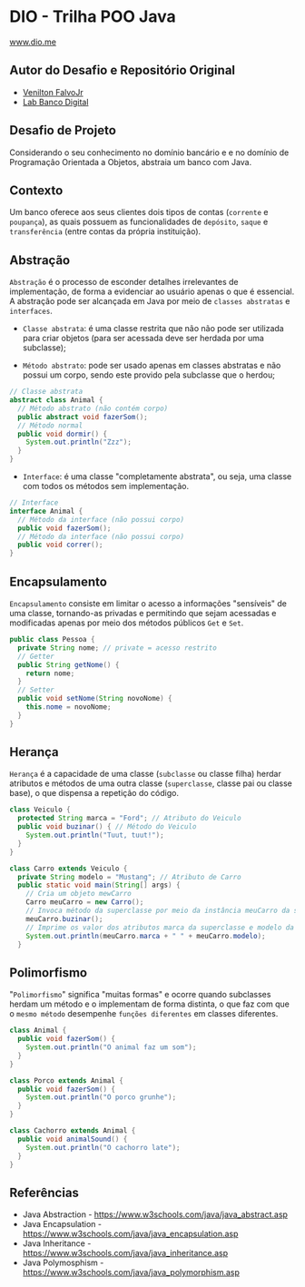 # DIO - Trilha POO Java
www.dio.me

## Autor do Desafio e Repositório Original
- [Venilton FalvoJr](https://github.com/falvojr)
- [Lab Banco Digital](https://github.com/falvojr/lab-banco-digital-oo)

## Desafio de Projeto
Considerando o seu conhecimento no domínio bancário e e no domínio de Programação Orientada a Objetos, abstraia um banco com Java.

## Contexto
Um banco oferece aos seus clientes dois tipos de contas (`corrente` e `poupança`), as quais possuem as funcionalidades de `depósito`, `saque` e `transferência` (entre contas da própria instituição).

## Abstração
`Abstração` é o processo de esconder detalhes irrelevantes de implementação, de forma a evidenciar ao usuário apenas o que é essencial. A abstração pode ser alcançada em Java por meio de `classes abstratas` e `interfaces`.

- `Classe abstrata`: é uma classe restrita que não não pode ser utilizada para criar objetos (para ser acessada deve ser herdada por uma subclasse);

- `Método abstrato`: pode ser usado apenas em classes abstratas e não possui um corpo, sendo este provido pela subclasse que o herdou;
```java
// Classe abstrata
abstract class Animal {
  // Método abstrato (não contém corpo)
  public abstract void fazerSom();
  // Método normal
  public void dormir() {
    System.out.println("Zzz");
  }
}
```
- `Interface`: é uma classe "completamente abstrata", ou seja, uma classe com todos os métodos sem implementação.
```java
// Interface
interface Animal {
  // Método da interface (não possui corpo)
  public void fazerSom();
  // Método da interface (não possui corpo)
  public void correr();
}
```


## Encapsulamento
`Encapsulamento` consiste em limitar o acesso a informações "sensíveis" de uma classe, tornando-as privadas e permitindo que sejam acessadas e modificadas apenas por meio dos métodos públicos `Get` e `Set`.
```java
public class Pessoa {
  private String nome; // private = acesso restrito
  // Getter
  public String getNome() {
    return nome;
  }
  // Setter
  public void setNome(String novoNome) {
    this.nome = novoNome;
  }
}
```

## Herança
`Herança` é a capacidade de uma classe (`subclasse` ou classe filha) herdar atributos e métodos de uma outra classe (`superclasse`, classe pai ou classe base), o que dispensa a repetição do código.
```java
class Veiculo {
  protected String marca = "Ford"; // Atributo do Veiculo
  public void buzinar() { // Método do Veiculo
    System.out.println("Tuut, tuut!");
  }
}

class Carro extends Veiculo {
  private String modelo = "Mustang"; // Atributo de Carro
  public static void main(String[] args) {
    // Cria um objeto mewCarro
    Carro meuCarro = new Carro();
    // Invoca método da superclasse por meio da instância meuCarro da subclasse
    meuCarro.buzinar();
    // Imprime os valor dos atributos marca da superclasse e modelo da subclasse por meio da instância meuCarro da subclasse
    System.out.println(meuCarro.marca + " " + meuCarro.modelo);
  }
```

## Polimorfismo
"`Polimorfismo`" significa "muitas formas" e ocorre quando subclasses herdam um método e o implementam de forma distinta, o que faz com que o `mesmo método` desempenhe `funções diferentes` em classes diferentes.
```java
class Animal {
  public void fazerSom() {
    System.out.println("O animal faz um som");
  }
}

class Porco extends Animal {
  public void fazerSom() {
    System.out.println("O porco grunhe");
  }
}

class Cachorro extends Animal {
  public void animalSound() {
    System.out.println("O cachorro late");
  }
}
```


## Referências
- Java Abstraction - https://www.w3schools.com/java/java_abstract.asp
- Java Encapsulation - https://www.w3schools.com/java/java_encapsulation.asp
- Java Inheritance - https://www.w3schools.com/java/java_inheritance.asp
- Java Polymosphism - https://www.w3schools.com/java/java_polymorphism.asp
